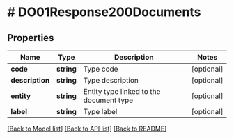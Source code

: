 # # DO01Response200Documents

## Properties

Name | Type | Description | Notes
------------ | ------------- | ------------- | -------------
**code** | **string** | Type code | [optional]
**description** | **string** | Type description | [optional]
**entity** | **string** | Entity type linked to the document type | [optional]
**label** | **string** | Type label | [optional]

[[Back to Model list]](../../README.md#models) [[Back to API list]](../../README.md#endpoints) [[Back to README]](../../README.md)
